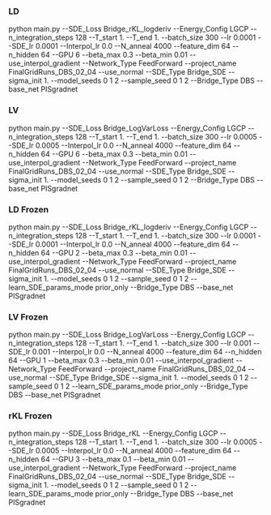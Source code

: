 

### LD 

python main.py --SDE_Loss Bridge_rKL_logderiv --Energy_Config LGCP --n_integration_steps 128 --T_start 1. --T_end 1. --batch_size 300 --lr 0.0001 --SDE_lr 0.0001 --Interpol_lr 0.0 --N_anneal 4000 --feature_dim 64 --n_hidden 64 --GPU 6 --beta_max 0.3 --beta_min 0.01 --use_interpol_gradient --Network_Type FeedForward --project_name FinalGridRuns_DBS_02_04 --use_normal --SDE_Type Bridge_SDE --sigma_init 1. --model_seeds 0 1 2 --sample_seed 0 1 2 --Bridge_Type DBS --base_net PISgradnet

### LV

python main.py --SDE_Loss Bridge_LogVarLoss --Energy_Config LGCP --n_integration_steps 128 --T_start 1. --T_end 1. --batch_size 300 --lr 0.0005 --SDE_lr 0.0005 --Interpol_lr 0.0 --N_anneal 4000 --feature_dim 64 --n_hidden 64 --GPU 6 --beta_max 0.3 --beta_min 0.01 --use_interpol_gradient --Network_Type FeedForward --project_name FinalGridRuns_DBS_02_04 --use_normal --SDE_Type Bridge_SDE --sigma_init 1. --model_seeds 0 1 2 --sample_seed 0 1 2 --Bridge_Type DBS --base_net PISgradnet

### LD Frozen

python main.py --SDE_Loss Bridge_rKL_logderiv --Energy_Config LGCP --n_integration_steps 128 --T_start 1. --T_end 1. --batch_size 300 --lr 0.0001 --SDE_lr 0.0001 --Interpol_lr 0.0 --N_anneal 4000 --feature_dim 64 --n_hidden 64 --GPU 2 --beta_max 0.3 --beta_min 0.01 --use_interpol_gradient --Network_Type FeedForward --project_name FinalGridRuns_DBS_02_04 --use_normal --SDE_Type Bridge_SDE --sigma_init 1. --model_seeds 0 1 2 --sample_seed 0 1 2 --learn_SDE_params_mode prior_only --Bridge_Type DBS --base_net PISgradnet


### LV Frozen

python main.py --SDE_Loss Bridge_LogVarLoss --Energy_Config LGCP --n_integration_steps 128 --T_start 1. --T_end 1. --batch_size 300 --lr 0.001 --SDE_lr 0.001 --Interpol_lr 0.0 --N_anneal 4000 --feature_dim 64 --n_hidden 64 --GPU 1 --beta_max 0.3 --beta_min 0.01 --use_interpol_gradient --Network_Type FeedForward --project_name FinalGridRuns_DBS_02_04 --use_normal --SDE_Type Bridge_SDE --sigma_init 1. --model_seeds 0 1 2 --sample_seed 0 1 2 --learn_SDE_params_mode prior_only --Bridge_Type DBS --base_net PISgradnet

### rKL Frozen

python main.py --SDE_Loss Bridge_rKL --Energy_Config LGCP --n_integration_steps 128 --T_start 1. --T_end 1. --batch_size 300 --lr 0.0005 --SDE_lr 0.0005 --Interpol_lr 0.0 --N_anneal 4000 --feature_dim 64 --n_hidden 64 --GPU 3 --beta_max 0.1 --beta_min 0.01 --use_interpol_gradient --Network_Type FeedForward --project_name FinalGridRuns_DBS_02_04 --use_normal --SDE_Type Bridge_SDE --sigma_init 1. --model_seeds 0 1 2 --sample_seed 0 1 2 --learn_SDE_params_mode prior_only --Bridge_Type DBS --base_net PISgradnet




